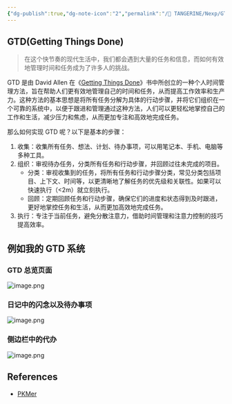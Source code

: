 ```yaml
---
{"dg-publish":true,"dg-note-icon":"2","permalink":"/🍊 TANGERINE/Nexp/GTD/","dgPassFrontmatter":true,"noteIcon":"2","created":"2024-10-23T22:38:02.000+08:00","updated":"2024-10-31T23:05:48.203+08:00"}
---
```


##  GTD(Getting Things Done)

>在这个快节奏的现代生活中，我们都会遇到大量的任务和信息，而如何有效地管理时间和任务成为了许多人的挑战。

GTD 是由 David Allen 在《[Getting Things Done](https://book.douban.com/subject/1316569/)》书中所创立的一种个人时间管理方法，旨在帮助人们更有效地管理自己的时间和任务，从而提高工作效率和生产力。这种方法的基本思想是将所有任务分解为具体的行动步骤，并将它们组织在一个可靠的系统中，以便于跟进和管理通过这种方法，人们可以更轻松地掌控自己的工作和生活，减少压力和焦虑，从而更加专注和高效地完成任务。

那么如何实现 GTD 呢？以下是基本的步骤：

1. 收集：收集所有任务、想法、计划、待办事项，可以用笔记本、手机、电脑等多种工具。
2. 组织：审视待办任务，分类所有任务和行动步骤，并回顾过往未完成的项目。  
   * 分类：审视收集到的任务，将所有任务和行动步骤分类，常见分类包括项目、上下文、时间等，以更清晰地了解任务的优先级和关联性。如果可以快速执行（<2m）就立刻执行。  
   * 回顾：定期回顾任务和行动步骤，确保它们的进度和状态得到及时跟进，更好地掌控任务和生活，从而更加高效地完成任务。
3. 执行：专注于当前任务，避免分散注意力，借助时间管理和注意力控制的技巧提高效率。

## 例如我的 GTD 系统
### GTD 总览页面
![image.png](https://obsidian-1330151501.cos.ap-beijing.myqcloud.com/pic/202410311442297.png)

### 日记中的闪念以及待办事项
![image.png](https://obsidian-1330151501.cos.ap-beijing.myqcloud.com/pic/202410311441640.png)

### 侧边栏中的代办
![image.png](https://obsidian-1330151501.cos.ap-beijing.myqcloud.com/pic/202410311439630.png)
## References

- [PKMer](https://pkmer.cn/)